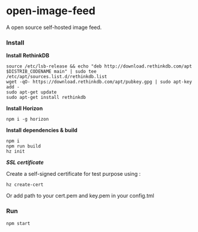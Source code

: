 # open-image-feed

A open source self-hosted image feed.

### Install

**Install RethinkDB**

    source /etc/lsb-release && echo "deb http://download.rethinkdb.com/apt $DISTRIB_CODENAME main" | sudo tee /etc/apt/sources.list.d/rethinkdb.list
    wget -qO- https://download.rethinkdb.com/apt/pubkey.gpg | sudo apt-key add -
    sudo apt-get update
    sudo apt-get install rethinkdb

**Install Horizon**

    npm i -g horizon

**Install dependencies & build**

    npm i
    npm run build
    hz init

***SSL certificate***

Create a self-signed certificate for test purpose using :

    hz create-cert

Or add path to your cert.pem and key.pem in your config.tml

### Run

    npm start
